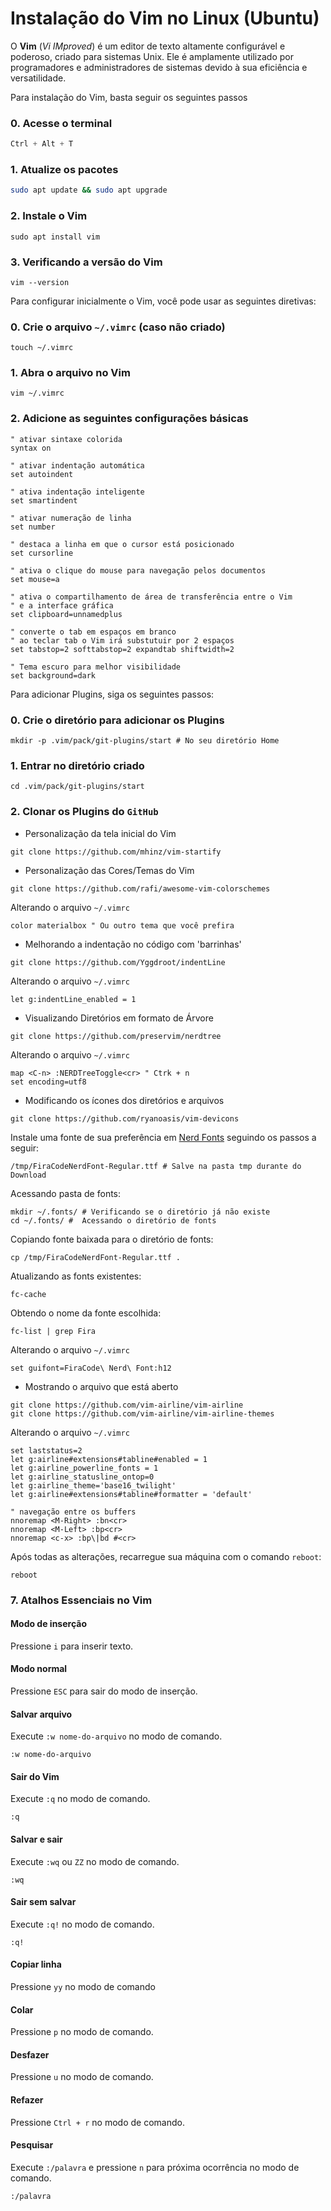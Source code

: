 # Instalação do Vim no Linux (Ubuntu)
O **Vim** (_Vi IMproved_) é um editor de texto altamente configurável e poderoso, criado para sistemas Unix. Ele é amplamente utilizado por programadores e administradores de sistemas devido à sua eficiência e versatilidade.


Para instalação do Vim, basta seguir os seguintes passos
### 0. Acesse o terminal 
```scss
Ctrl + Alt + T
```
 
### 1. Atualize os pacotes
```bash
sudo apt update && sudo apt upgrade
```

### 2. Instale o Vim
```shell
sudo apt install vim
```

### 3. Verificando a versão do Vim
```shell
vim --version
```


Para configurar inicialmente o Vim, você pode usar as seguintes diretivas: 
### 0. Crie o arquivo `~/.vimrc` (caso não criado)
```shell
touch ~/.vimrc
```

### 1. Abra o arquivo no Vim
```shell
vim ~/.vimrc
```

### 2. Adicione as seguintes configurações básicas

```vim
" ativar sintaxe colorida
syntax on

" ativar indentação automática
set autoindent

" ativa indentação inteligente
set smartindent

" ativar numeração de linha
set number

" destaca a linha em que o cursor está posicionado
set cursorline

" ativa o clique do mouse para navegação pelos documentos
set mouse=a

" ativa o compartilhamento de área de transferência entre o Vim
" e a interface gráfica
set clipboard=unnamedplus

" converte o tab em espaços em branco
" ao teclar tab o Vim irá substutuir por 2 espaços
set tabstop=2 softtabstop=2 expandtab shiftwidth=2

" Tema escuro para melhor visibilidade
set background=dark
```

Para adicionar Plugins, siga os seguintes passos:
### 0. Crie o diretório para adicionar os Plugins
```shell
mkdir -p .vim/pack/git-plugins/start # No seu diretório Home
```

### 1. Entrar no diretório criado
```shell
cd .vim/pack/git-plugins/start
```
### 2. Clonar os Plugins do `GitHub`
* Personalização da tela inicial do Vim

```shell
git clone https://github.com/mhinz/vim-startify
```

*  Personalização das Cores/Temas do Vim
```shell
git clone https://github.com/rafi/awesome-vim-colorschemes
```
Alterando o arquivo  `~/.vimrc`
```vim
color materialbox " Ou outro tema que você prefira
```

* Melhorando a indentação no código com 'barrinhas'
```shell
git clone https://github.com/Yggdroot/indentLine
```
Alterando o arquivo  `~/.vimrc`
```vim
let g:indentLine_enabled = 1
```

* Visualizando Diretórios em formato de Árvore
```shell
git clone https://github.com/preservim/nerdtree
```
Alterando o arquivo  `~/.vimrc`
```vim
map <C-n> :NERDTreeToggle<cr> " Ctrk + n
set encoding=utf8
```

* Modificando os ícones dos diretórios e arquivos
```shell
git clone https://github.com/ryanoasis/vim-devicons
```
Instale uma fonte de sua preferência em [Nerd Fonts](https://github.com/ryanoasis/nerd-fonts) seguindo os passos a seguir:
```sheel
/tmp/FiraCodeNerdFont-Regular.ttf # Salve na pasta tmp durante do Download
```
Acessando pasta de fonts:
```shell
mkdir ~/.fonts/ # Verificando se o diretório já não existe
cd ~/.fonts/ #  Acessando o diretório de fonts
```
Copiando fonte baixada para o diretório de fonts:
```shell
cp /tmp/FiraCodeNerdFont-Regular.ttf .
```
Atualizando as fonts existentes:
```sheel
fc-cache
```

Obtendo o nome da fonte escolhida:
```shell
fc-list | grep Fira 
```

Alterando o arquivo  `~/.vimrc`
```vim
set guifont=FiraCode\ Nerd\ Font:h12
```

* Mostrando o arquivo que está aberto
```shell
git clone https://github.com/vim-airline/vim-airline
git clone https://github.com/vim-airline/vim-airline-themes
```

Alterando o arquivo  `~/.vimrc`
```vim
set laststatus=2
let g:airline#extensions#tabline#enabled = 1
let g:airline_powerline_fonts = 1
let g:airline_statusline_ontop=0
let g:airline_theme='base16_twilight'
let g:airline#extensions#tabline#formatter = 'default'

" navegação entre os buffers
nnoremap <M-Right> :bn<cr>
nnoremap <M-Left> :bp<cr>
nnoremap <c-x> :bp\|bd #<cr>
```

Após todas as alterações, recarregue sua máquina com o comando `reboot`:
```shell
reboot
```

### 7. Atalhos Essenciais no Vim

#### Modo de inserção

Pressione `i` para inserir texto.
#### Modo normal

Pressione `ESC` para sair do modo de inserção.
#### Salvar arquivo

Execute `:w nome-do-arquivo` no modo de comando.
```vim
:w nome-do-arquivo
```
#### Sair do Vim

Execute `:q` no modo de comando.
```vim
:q
```
#### Salvar e sair

Execute `:wq` ou `ZZ` no modo de comando.
```vim
:wq
```
#### Sair sem salvar

Execute `:q!` no modo de comando.
```vim
:q!
```
#### Copiar linha

Pressione `yy` no modo de comando
#### Colar

Pressione `p` no modo de comando.
#### Desfazer 

Pressione `u` no modo de comando.
#### Refazer

Pressione `Ctrl + r` no modo de comando.
#### Pesquisar

Execute `:/palavra` e pressione `n` para próxima ocorrência no modo de comando.
```vim
:/palavra
```
